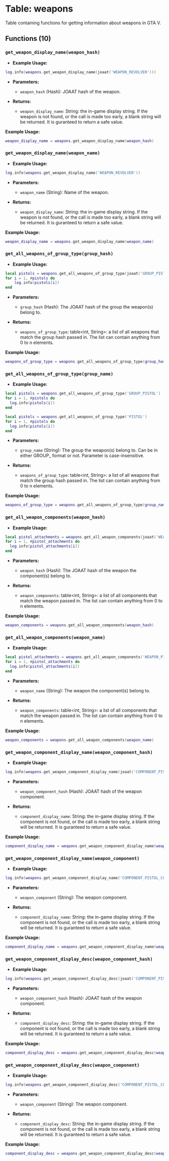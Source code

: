 # Table: weapons

Table containing functions for getting information about weapons in GTA V.

## Functions (10)

### `get_weapon_display_name(weapon_hash)`

- **Example Usage:**

```lua
log.info(weapons.get_weapon_display_name(joaat('WEAPON_REVOLVER')))
```

- **Parameters:**
  - `weapon_hash` (Hash): JOAAT hash of the weapon.

- **Returns:**
  - `weapon_display_name`: String: the in-game display string. If the weapon is not found, or the call is made too early, a blank string will be returned. It is guranteed to return a safe value.

**Example Usage:**

```lua
weapon_display_name = weapons.get_weapon_display_name(weapon_hash)
```

### `get_weapon_display_name(weapon_name)`

- **Example Usage:**

```lua
log.info(weapons.get_weapon_display_name('WEAPON_REVOLVER'))
```

- **Parameters:**
  - `weapon_name` (String): Name of the weapon.

- **Returns:**
  - `weapon_display_name`: String: the in-game display string. If the weapon is not found, or the call is made too early, a blank string will be returned. It is guranteed to return a safe value.

**Example Usage:**

```lua
weapon_display_name = weapons.get_weapon_display_name(weapon_name)
```

### `get_all_weapons_of_group_type(group_hash)`

- **Example Usage:**

```lua
local pistols = weapons.get_all_weapons_of_group_type(joaat('GROUP_PISTOL'))
for i = 1, #pistols do
    log.info(pistols[i])
end
```

- **Parameters:**
  - `group_hash` (Hash): The JOAAT hash of the group the weapon(s) belong to.

- **Returns:**
  - `weapons_of_group_type`: table<int, String>: a list of all weapons that match the group hash passed in. The list can contain anything from 0 to n elements.

**Example Usage:**

```lua
weapons_of_group_type = weapons.get_all_weapons_of_group_type(group_hash)
```

### `get_all_weapons_of_group_type(group_name)`

- **Example Usage:**

```lua
local pistols = weapons.get_all_weapons_of_group_type('GROUP_PISTOL')
for i = 1, #pistols do
  log.info(pistols[i])
end

local pistols = weapons.get_all_weapons_of_group_type('PISTOL')
for i = 1, #pistols do
  log.info(pistols[i])
end
```

- **Parameters:**
  - `group_name` (String): The group the weapon(s) belong to. Can be in either GROUP_ format or not. Parameter is case-insensitive.

- **Returns:**
  - `weapons_of_group_type`: table<int, String>: a list of all weapons that match the group hash passed in. The list can contain anything from 0 to n elements.

**Example Usage:**

```lua
weapons_of_group_type = weapons.get_all_weapons_of_group_type(group_name)
```

### `get_all_weapon_components(weapon_hash)`

- **Example Usage:**

```lua
local pistol_attachments = weapons.get_all_weapon_components(joaat('WEAPON_PISTOL'))
for i = 1, #pistol_attachments do
  log.info(pistol_attachments[i])
end
```

- **Parameters:**
  - `weapon_hash` (Hash): The JOAAT hash of the weapon the component(s) belong to.

- **Returns:**
  - `weapon_components`: table<int, String>: a list of all components that match the weapon passed in. The list can contain anything from 0 to n elements.

**Example Usage:**

```lua
weapon_components = weapons.get_all_weapon_components(weapon_hash)
```

### `get_all_weapon_components(weapon_name)`

- **Example Usage:**

```lua
local pistol_attachments = weapons.get_all_weapon_components('WEAPON_PISTOL')
for i = 1, #pistol_attachments do
  log.info(pistol_attachments[i])
end
```

- **Parameters:**
  - `weapon_name` (String): The weapon the component(s) belong to.

- **Returns:**
  - `weapon_components`: table<int, String>: a list of all components that match the weapon passed in. The list can contain anything from 0 to n elements.

**Example Usage:**

```lua
weapon_components = weapons.get_all_weapon_components(weapon_name)
```

### `get_weapon_component_display_name(weapon_component_hash)`

- **Example Usage:**

```lua
log.info(weapons.get_weapon_component_display_name(joaat('COMPONENT_PISTOL_CLIP_01')))
```

- **Parameters:**
  - `weapon_component_hash` (Hash): JOAAT hash of the weapon component.

- **Returns:**
  - `component_display_name`: String: the in-game display string. If the component is not found, or the call is made too early, a blank string will be returned. It is guranteed to return a safe value.

**Example Usage:**

```lua
component_display_name = weapons.get_weapon_component_display_name(weapon_component_hash)
```

### `get_weapon_component_display_name(weapon_component)`

- **Example Usage:**

```lua
log.info(weapons.get_weapon_component_display_name('COMPONENT_PISTOL_CLIP_01'))
```

- **Parameters:**
  - `weapon_component` (String): The weapon component.

- **Returns:**
  - `component_display_name`: String: the in-game display string. If the component is not found, or the call is made too early, a blank string will be returned. It is guranteed to return a safe value.

**Example Usage:**

```lua
component_display_name = weapons.get_weapon_component_display_name(weapon_component)
```

### `get_weapon_component_display_desc(weapon_component_hash)`

- **Example Usage:**

```lua
log.info(weapons.get_weapon_component_display_desc(joaat('COMPONENT_PISTOL_CLIP_01')))
```

- **Parameters:**
  - `weapon_component_hash` (Hash): JOAAT hash of the weapon component.

- **Returns:**
  - `component_display_desc`: String: the in-game display string. If the component is not found, or the call is made too early, a blank string will be returned. It is guranteed to return a safe value.

**Example Usage:**

```lua
component_display_desc = weapons.get_weapon_component_display_desc(weapon_component_hash)
```

### `get_weapon_component_display_desc(weapon_component)`

- **Example Usage:**

```lua
log.info(weapons.get_weapon_component_display_desc('COMPONENT_PISTOL_CLIP_01'))
```

- **Parameters:**
  - `weapon_component` (String): The weapon component.

- **Returns:**
  - `component_display_desc`: String: the in-game display string. If the component is not found, or the call is made too early, a blank string will be returned. It is guranteed to return a safe value.

**Example Usage:**

```lua
component_display_desc = weapons.get_weapon_component_display_desc(weapon_component)
```
